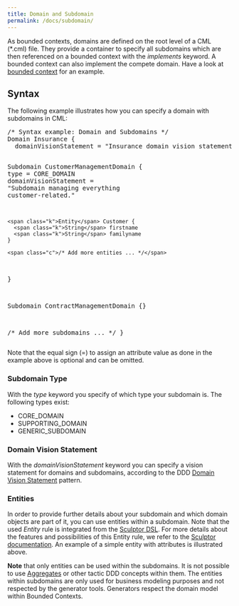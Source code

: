 ```yaml
---
title: Domain and Subdomain
permalink: /docs/subdomain/
---
```


As bounded contexts, domains are defined on the root level of a CML (*.cml) file. 
They provide a container to specify all subdomains which are then referenced on a bounded context with the _implements_ keyword. 
A bounded context can also implement the compete domain. Have a look at [bounded context](/docs/bounded-context/) for an example.

## Syntax
The following example illustrates how you can specify a domain with subdomains in CML:

<div class="highlight"><pre><span></span><span class="c">/* Syntax example: Domain and Subdomains */</span>
<span class="k">Domain</span> Insurance {
  <span class="k">domainVisionStatement</span> = <span class="s">&quot;Insurance domain vision statement ...&quot;</span>

  <span class="k">Subdomain</span> CustomerManagementDomain {
    <span class="k">type</span> = <span class="k">CORE_DOMAIN</span>
    <span class="k">domainVisionStatement</span> = <span class="s">&quot;Subdomain managing everything customer-related.&quot;</span>

    <span class="k">Entity</span> Customer {
      <span class="k">String</span> firstname
      <span class="k">String</span> familyname
    }

    <span class="c">/* Add more entities ... */</span>
  }

  <span class="k">Subdomain</span> ContractManagementDomain {}

  <span class="c">/* Add more subdomains ... */</span>
}
</pre></div>

Note that the equal sign (=) to assign an attribute value as done in the example above is optional and can be omitted.

### Subdomain Type
With the _type_ keyword you specify of which type your subdomain is. The following types exist:

 * CORE_DOMAIN
 * SUPPORTING_DOMAIN
 * GENERIC_SUBDOMAIN
 
### Domain Vision Statement
With the _domainVisionStatement_ keyword you can specify a vision statement for domains and subdomains, according to the DDD [Domain Vision Statement](/docs/domain-vision-statement/) 
pattern.

### Entities
In order to provide further details about your subdomain and which domain objects are part of it, you can use entities within a subdomain. Note that the used _Entity_ rule is integrated from the [Sculptor DSL](http://sculptorgenerator.org/). 
For more details about the features and possibilities of this Entity rule, we refer to the [Sculptor documentation](http://sculptorgenerator.org/documentation/advanced-tutorial).
An example of a simple entity with attributes is illustrated above.

<div class="alert alert-custom">
<strong>Note</strong> that only entities can be used within the subdomains. It is not possible to use <a href="/docs/aggregate/">Aggregates</a> or other
tactic DDD concepts within them. The entities within subdomains are only used for business modeling purposes and not respected by the generator tools. Generators
respect the domain model within Bounded Contexts.
</div>
